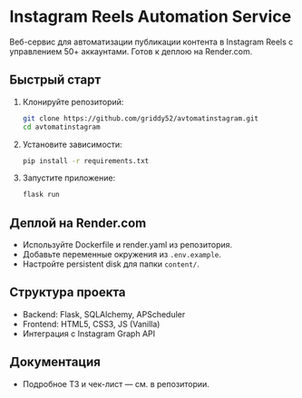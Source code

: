 # Instagram Reels Automation Service

Веб-сервис для автоматизации публикации контента в Instagram Reels с управлением 50+ аккаунтами. Готов к деплою на Render.com.

## Быстрый старт

1. Клонируйте репозиторий:
   ```bash
   git clone https://github.com/griddy52/avtomatinstagram.git
   cd avtomatinstagram
   ```
2. Установите зависимости:
   ```bash
   pip install -r requirements.txt
   ```
3. Запустите приложение:
   ```bash
   flask run
   ```

## Деплой на Render.com
- Используйте Dockerfile и render.yaml из репозитория.
- Добавьте переменные окружения из `.env.example`.
- Настройте persistent disk для папки `content/`.

## Структура проекта
- Backend: Flask, SQLAlchemy, APScheduler
- Frontend: HTML5, CSS3, JS (Vanilla)
- Интеграция с Instagram Graph API

## Документация
- Подробное ТЗ и чек-лист — см. в репозитории. 
